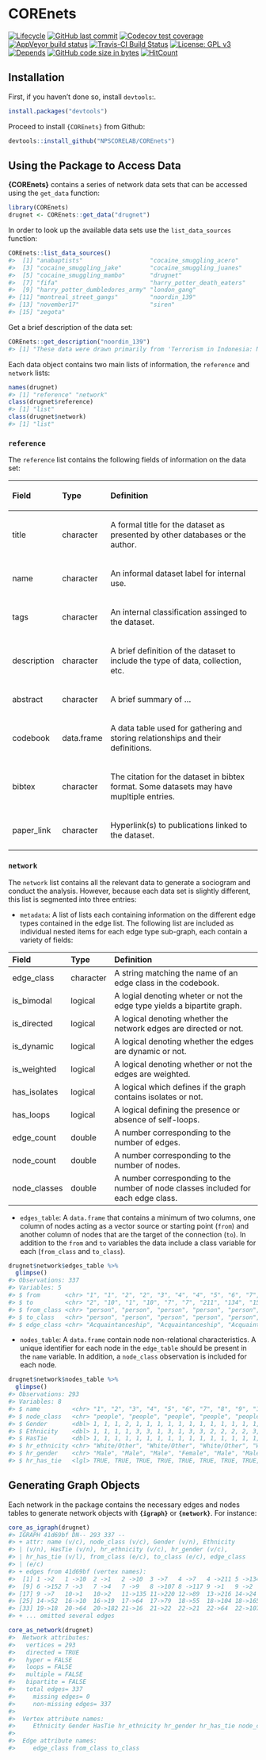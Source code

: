 
# COREnets

<!-- badges: start -->

[![Lifecycle](https://img.shields.io/badge/lifecycle-experimental-orange.svg)](https://www.tidyverse.org/lifecycle/#experimental)
[![GitHub last
commit](https://img.shields.io/github/last-commit/NPSCORELAB/COREnets.svg)](https://github.com/NPSCORELAB/COREnets/commits/master)
[![Codecov test
coverage](https://codecov.io/gh/NPSCORELAB/COREnets/branch/master/graph/badge.svg)](https://codecov.io/gh/NPSCORELAB/COREnets?branch=master)
[![AppVeyor build
status](https://ci.appveyor.com/api/projects/status/github/NPSCORELAB/COREnets?branch=master&svg=true)](https://ci.appveyor.com/project/NPSCORELAB/COREnets)
[![Travis-CI Build
Status](https://travis-ci.org/NPSCORELAB/COREnets.svg?branch=master)](https://travis-ci.org/NPSCORELAB/COREnets)
[![License: GPL
v3](https://img.shields.io/badge/License-GPLv2-blue.svg)](https://www.gnu.org/licenses/gpl-2.0)
[![Depends](https://img.shields.io/badge/Depends-GNU_R%3E=3.2-blue.svg)](https://www.r-project.org/)
[![GitHub code size in
bytes](https://img.shields.io/github/languages/code-size/NPSCORELAB/COREnets.svg)](https://github.com/NPSCORELAB/COREnets)
[![HitCount](http://hits.dwyl.io/NPSCORELAB/COREnets.svg)](http://hits.dwyl.io/NPSCORELAB/COREnets)
<!-- badges: end -->

## Installation

First, if you haven’t done so, install `devtools`:.

``` r
install.packages("devtools")
```

Proceed to install `{COREnets}` from Github:

``` r
devtools::install_github("NPSCORELAB/COREnets")
```

## Using the Package to Access Data

**{COREnets}** contains a series of network data sets that can be
accessed using the `get_data` function:

``` r
library(COREnets)
drugnet <- COREnets::get_data("drugnet")
```

In order to look up the available data sets use the `list_data_sources`
function:

``` r
COREnets::list_data_sources()
#>  [1] "anabaptists"                   "cocaine_smuggling_acero"      
#>  [3] "cocaine_smuggling_jake"        "cocaine_smuggling_juanes"     
#>  [5] "cocaine_smuggling_mambo"       "drugnet"                      
#>  [7] "fifa"                          "harry_potter_death_eaters"    
#>  [9] "harry_potter_dumbledores_army" "london_gang"                  
#> [11] "montreal_street_gangs"         "noordin_139"                  
#> [13] "november17"                    "siren"                        
#> [15] "zegota"
```

Get a brief description of the data set:

``` r
COREnets::get_description("noordin_139")
#> [1] "These data were drawn primarily from 'Terrorism in Indonesia: Noordin's Networks,' a publication of the International Crisis Group (2006) and include relational data on the 79 individuals listed in Appendix C of that publication. "
```

Each data object contains two main lists of information, the `reference`
and `network` lists:

``` r
names(drugnet)
#> [1] "reference" "network"
class(drugnet$reference)
#> [1] "list"
class(drugnet$network)
#> [1] "list"
```

### `reference`

The `reference` list contains the following fields of information on the
data set:

<table class="table table-bordered" style="margin-left: auto; margin-right: auto;">

<thead>

<tr>

<th style="text-align:left;">

Field

</th>

<th style="text-align:left;">

Type

</th>

<th style="text-align:left;">

Definition

</th>

</tr>

</thead>

<tbody>

<tr>

<td style="text-align:left;">

title

</td>

<td style="text-align:left;">

character

</td>

<td style="text-align:left;">

A formal title for the dataset as presented by other databases or the
author.

</td>

</tr>

<tr>

<td style="text-align:left;">

name

</td>

<td style="text-align:left;">

character

</td>

<td style="text-align:left;">

An informal dataset label for internal use.

</td>

</tr>

<tr>

<td style="text-align:left;">

tags

</td>

<td style="text-align:left;">

character

</td>

<td style="text-align:left;">

An internal classification assinged to the dataset.

</td>

</tr>

<tr>

<td style="text-align:left;">

description

</td>

<td style="text-align:left;">

character

</td>

<td style="text-align:left;">

A brief definition of the dataset to include the type of data,
collection, etc.

</td>

</tr>

<tr>

<td style="text-align:left;">

abstract

</td>

<td style="text-align:left;">

character

</td>

<td style="text-align:left;">

A brief summary of …

</td>

</tr>

<tr>

<td style="text-align:left;">

codebook

</td>

<td style="text-align:left;">

data.frame

</td>

<td style="text-align:left;">

A data table used for gathering and storing relationships and their
definitions.

</td>

</tr>

<tr>

<td style="text-align:left;">

bibtex

</td>

<td style="text-align:left;">

character

</td>

<td style="text-align:left;">

The citation for the dataset in bibtex format. Some datasets may have
mupltiple entries.

</td>

</tr>

<tr>

<td style="text-align:left;">

paper\_link

</td>

<td style="text-align:left;">

character

</td>

<td style="text-align:left;">

Hyperlink(s) to publications linked to the dataset.

</td>

</tr>

</tbody>

</table>

### `network`

The `network` list contains all the relevant data to generate a
sociogram and conduct the analysis. However, because each data set is
slightly different, this list is segmented into three entries:

  - `metadata`: A list of lists each containing information on the
    different edge types contained in the edge list. The following list
    are included as individual nested items for each edge type
    sub-graph, each contain a variety of fields:

| Field         | Type      | Definition                                                                         |
| :------------ | :-------- | :--------------------------------------------------------------------------------- |
| edge\_class   | character | A string matching the name of an edge class in the codebook.                       |
| is\_bimodal   | logical   | A logial denoting wheter or not the edge type yields a bipartite graph.            |
| is\_directed  | logical   | A logical denoting whether the network edges are directed or not.                  |
| is\_dynamic   | logical   | A logical denoting whether the edges are dynamic or not.                           |
| is\_weighted  | logical   | A logical denoting whether or not the edges are weighted.                          |
| has\_isolates | logical   | A logical which defines if the graph contains isolates or not.                     |
| has\_loops    | logical   | A logical defining the presence or absence of self-loops.                          |
| edge\_count   | double    | A number corresponding to the number of edges.                                     |
| node\_count   | double    | A number corresponding to the number of nodes.                                     |
| node\_classes | double    | A number corresponding to the number of node classes included for each edge class. |

  - `edges_table`: A `data.frame` that contains a minimum of two
    columns, one column of nodes acting as a vector source or starting
    point (`from`) and another column of nodes that are the target of
    the connection (`to`). In addition to the `from` and `to` variables
    the data include a class variable for each (`from_class` and
    `to_class`).

<!-- end list -->

``` r
drugnet$network$edges_table %>%
  glimpse()
#> Observations: 337
#> Variables: 5
#> $ from       <chr> "1", "1", "2", "2", "3", "4", "4", "5", "6", "7", "...
#> $ to         <chr> "2", "10", "1", "10", "7", "7", "211", "134", "152"...
#> $ from_class <chr> "person", "person", "person", "person", "person", "...
#> $ to_class   <chr> "person", "person", "person", "person", "person", "...
#> $ edge_class <chr> "Acquaintanceship", "Acquaintanceship", "Acquaintan...
```

  - `nodes_table`: A `data.frame` contain node non-relational
    characteristics. A unique identifier for each node in the
    `edge_table` should be present in the `name` variable. In addition,
    a `node_class` observation is included for each node.

<!-- end list -->

``` r
drugnet$network$nodes_table %>%
  glimpse()
#> Observations: 293
#> Variables: 8
#> $ name         <chr> "1", "2", "3", "4", "5", "6", "7", "8", "9", "10"...
#> $ node_class   <chr> "people", "people", "people", "people", "people",...
#> $ Gender       <dbl> 1, 1, 1, 2, 1, 1, 1, 1, 1, 1, 1, 1, 1, 1, 1, 1, 1...
#> $ Ethnicity    <dbl> 1, 1, 1, 1, 3, 3, 1, 3, 1, 3, 3, 2, 2, 2, 2, 3, 3...
#> $ HasTie       <dbl> 1, 1, 1, 1, 1, 1, 1, 1, 1, 1, 1, 1, 1, 1, 1, 1, 1...
#> $ hr_ethnicity <chr> "White/Other", "White/Other", "White/Other", "Whi...
#> $ hr_gender    <chr> "Male", "Male", "Male", "Female", "Male", "Male",...
#> $ hr_has_tie   <lgl> TRUE, TRUE, TRUE, TRUE, TRUE, TRUE, TRUE, TRUE, T...
```

## Generating Graph Objects

Each network in the package contains the necessary edges and nodes
tables to generate network objects with **`{igraph}`** or
**`{network}`**. For instance:

``` r
core_as_igraph(drugnet)
#> IGRAPH 41d69bf DN-- 293 337 -- 
#> + attr: name (v/c), node_class (v/c), Gender (v/n), Ethnicity
#> | (v/n), HasTie (v/n), hr_ethnicity (v/c), hr_gender (v/c),
#> | hr_has_tie (v/l), from_class (e/c), to_class (e/c), edge_class
#> | (e/c)
#> + edges from 41d69bf (vertex names):
#>  [1] 1 ->2   1 ->10  2 ->1   2 ->10  3 ->7   4 ->7   4 ->211 5 ->134
#>  [9] 6 ->152 7 ->3   7 ->4   7 ->9   8 ->107 8 ->117 9 ->1   9 ->2  
#> [17] 9 ->7   10->1   10->2   11->135 11->220 12->89  13->216 14->24 
#> [25] 14->52  16->10  16->19  17->64  17->79  18->55  18->104 18->165
#> [33] 19->18  20->64  20->182 21->16  21->22  22->21  22->64  22->107
#> + ... omitted several edges

core_as_network(drugnet)
#>  Network attributes:
#>   vertices = 293 
#>   directed = TRUE 
#>   hyper = FALSE 
#>   loops = FALSE 
#>   multiple = FALSE 
#>   bipartite = FALSE 
#>   total edges= 337 
#>     missing edges= 0 
#>     non-missing edges= 337 
#> 
#>  Vertex attribute names: 
#>     Ethnicity Gender HasTie hr_ethnicity hr_gender hr_has_tie node_class vertex.names 
#> 
#>  Edge attribute names: 
#>     edge_class from_class to_class
```
